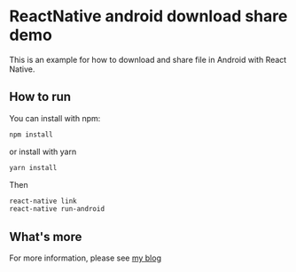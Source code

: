 # ReactNative android download share demo

This is an example for how to download and share file in Android with React Native.

## How to run

You can install with npm:

```bash
npm install
```

or install with yarn

```bash
yarn install
```

Then

```bash
react-native link
react-native run-android
```
## What's more 

For more information, please see [my blog](http://hanpanpan200.github.io/2017/02/08/react-native-android-share/)